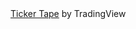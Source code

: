   <div id="push"></div>
<!-- TradingView Widget BEGIN -->
<div class="tradingview-widget-container">
  <div class="tradingview-widget-container__widget"></div>
  <div class="tradingview-widget-copyright"><a href="https://www.tradingview.com" rel="noopener" target="_blank"><span class="blue-text">Ticker Tape</span></a> by TradingView</div>
  <script type="text/javascript" src="https://s3.tradingview.com/external-embedding/embed-widget-ticker-tape.js">
  {
  "symbols": [
    {
      "proName": "FOREXCOM:SPXUSD",
      "title": "S&P 500"
    },
    {
      "proName": "FOREXCOM:NSXUSD",
      "title": "Nasdaq 100"
    },
    {
      "description": "XBT/USD",
      "proName": "KRAKEN:XBTUSD"
    },
    {
      "description": "XBT/JPY",
      "proName": "KRAKEN:XBTJPY"
    }
  ],
  "colorTheme": "light",
  "isTransparent": false,
  "displayMode": "compact",
  "locale": "en"
}
  </script>
</div>
<!-- TradingView Widget END -->
</div>
